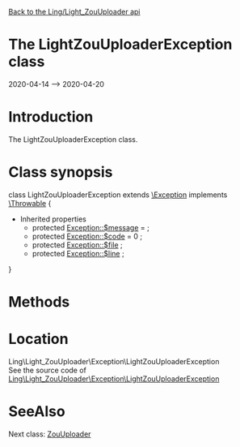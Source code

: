 [Back to the Ling/Light_ZouUploader api](https://github.com/lingtalfi/Light_ZouUploader/blob/master/doc/api/Ling/Light_ZouUploader.md)



The LightZouUploaderException class
================
2020-04-14 --> 2020-04-20






Introduction
============

The LightZouUploaderException class.



Class synopsis
==============


class <span class="pl-k">LightZouUploaderException</span> extends [\Exception](http://php.net/manual/en/class.exception.php) implements [\Throwable](http://php.net/manual/en/class.throwable.php) {

- Inherited properties
    - protected  [Exception::$message](#property-message) =  ;
    - protected  [Exception::$code](#property-code) = 0 ;
    - protected  [Exception::$file](#property-file) ;
    - protected  [Exception::$line](#property-line) ;

}






Methods
==============






Location
=============
Ling\Light_ZouUploader\Exception\LightZouUploaderException<br>
See the source code of [Ling\Light_ZouUploader\Exception\LightZouUploaderException](https://github.com/lingtalfi/Light_ZouUploader/blob/master/Exception/LightZouUploaderException.php)



SeeAlso
==============
Next class: [ZouUploader](https://github.com/lingtalfi/Light_ZouUploader/blob/master/doc/api/Ling/Light_ZouUploader/ZouUploader.md)<br>
